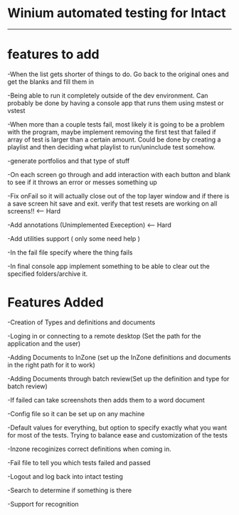 # Winium automated testing for Intact
--------
# features to add
-When the list gets shorter of things to do. Go back to the original ones and get the blanks and fill them in 

-Being able to run it completely outside of the dev environment. Can probably be done by having a console app that runs them using mstest or vstest

-When more than a couple tests fail, most likely it is going to be a problem with the program, maybe implement removing the first test that failed if array of test is larger than a certain amount. Could be done by creating a playlist and then deciding what playlist to run/uninclude test somehow.

-generate portfolios and that type of stuff

-On each screen go through and add interaction with each button and blank to see if it throws an error or messes something up

-Fix onFail so it will actually close out of the top layer window and if there is a save screen hit save and exit. verify that test resets are working on all screens!! <-- Hard

-Add annotations (Unimplemented Exeception) <-- Hard

-Add utilities support ( only some need help ) 

-In the fail file specify where the thing fails

-In final console app implement something to be able to clear out the specified folders/archive it.

# Features Added 

-Creation of Types and definitions and documents

-Loging in or connecting to a remote desktop (Set the path for the application and the user) 

-Adding Documents to InZone (set up the InZone definitions and documents in the right path for it to work)

-Adding Documents through batch review(Set up the definition and type for batch review)

-If failed can take screenshots then adds them to a word document

-Config file so it can be set up on any machine

-Default values for everything, but option to specify exactly what you want for most of the tests. Trying to balance ease and customization of the tests 

-Inzone recoginizes correct definitions when coming in. 

-Fail file to tell you which tests failed and passed

-Logout and log back into intact testing

-Search to determine if something is there

-Support for recognition

